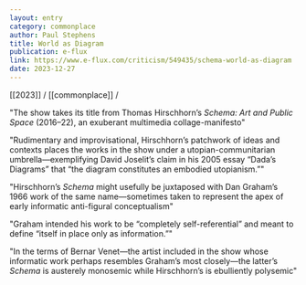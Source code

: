 ```yaml
---
layout: entry
category: commonplace
author: Paul Stephens
title: World as Diagram
publication: e-flux
link: https://www.e-flux.com/criticism/549435/schema-world-as-diagram
date: 2023-12-27
---
```


[[2023]] / [[commonplace]] / 

"The show takes its title from Thomas Hirschhorn’s *Schema: Art and Public Space* (2016–22), an exuberant multimedia collage-manifesto"

"Rudimentary and improvisational, Hirschhorn’s patchwork of ideas and contexts places the works in the show under a utopian-communitarian umbrella—exemplifying David Joselit’s claim in his 2005 essay “Dada’s Diagrams” that “the diagram constitutes an embodied utopianism.”"

"Hirschhorn’s *Schema* might usefully be juxtaposed with Dan Graham’s 1966 work of the same name—sometimes taken to represent the apex of early informatic anti-figural conceptualism"

"Graham intended his work to be “completely self-referential” and meant to define “itself in place only as information.”"

"In the terms of Bernar Venet—the artist included in the show whose informatic work perhaps resembles Graham’s most closely—the latter’s *Schema* is austerely monosemic while Hirschhorn’s is ebulliently polysemic"
